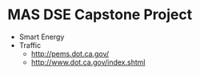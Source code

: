 # MAS DSE Capstone Project

* Smart Energy
* Traffic
	* http://pems.dot.ca.gov/
	* http://www.dot.ca.gov/index.shtml
